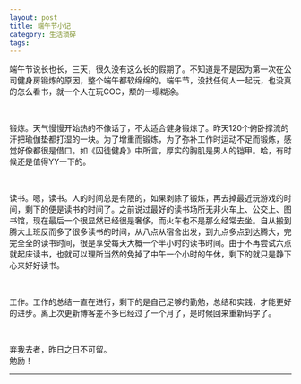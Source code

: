 ---layout: posttitle: 端午节小记category: 生活琐碎tags: ---端午节说长也长，三天，很久没有这么长的假期了。不知道是不是因为第一次在公司健身房锻炼的原因，整个端午都软绵绵的。端午节，没找任何人一起玩，也没真的怎么看书，就一个人在玩COC，颓的一塌糊涂。         </br>锻炼。天气慢慢开始热的不像话了，不太适合健身锻炼了。昨天120个俯卧撑流的汗把瑜伽垫都打湿的一块。为了增重而锻炼，为了弥补工作时运动不足而锻炼，感觉好像都很是借口。如《囚徒健身》中所言，厚实的胸肌是男人的铠甲。哈，有时候还是值得YY一下的。                   </br>读书。嗯，读书。人的时间总是有限的，如果剥除了锻炼，再去掉最近玩游戏的时间，剩下的便是读书的时间了。之前说过最好的读书场所无非火车上、公交上、图书馆，现在最后一个很显然已经很是奢侈，而火车也不是那么经常去坐。自从搬到腾大上班反而多了很多读书的时间，从八点从宿舍出发，到九点多点到达腾大，完完全全的读书时间，很是享受每天大概一个半小时的读书时间。由于不再尝试六点就起床读书，也就可以理所当然的免掉了中午一个小时的午休，剩下的就只是静下心来好好读书。                   </br>工作。工作的总结一直在进行，剩下的是自己足够的勤勉，总结和实践，才能更好的进步。离上次更新博客差不多已经过了一个月了，是时候回来重新码字了。        </br>弃我去者，昨日之日不可留。           勉励！---